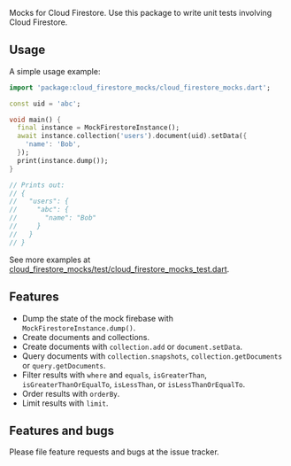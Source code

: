 Mocks for Cloud Firestore. Use this package to write unit tests involving Cloud Firestore.

## Usage

A simple usage example:

```dart
import 'package:cloud_firestore_mocks/cloud_firestore_mocks.dart';

const uid = 'abc';

void main() {
  final instance = MockFirestoreInstance();
  await instance.collection('users').document(uid).setData({
    'name': 'Bob',
  });
  print(instance.dump());
}

// Prints out:
// {
//   "users": {
//     "abc": {
//       "name": "Bob"
//     }
//   }
// }
```

See more examples at [cloud_firestore_mocks/test/cloud_firestore_mocks_test.dart](https://github.com/atn832/cloud_firestore_mocks/blob/master/test/cloud_firestore_mocks_test.dart).

## Features

- Dump the state of the mock firebase with `MockFirestoreInstance.dump()`.
- Create documents and collections.
- Create documents with `collection.add` or `document.setData`.
- Query documents with `collection.snapshots`, `collection.getDocuments` or `query.getDocuments`.
- Filter results with `where` and `equals`, `isGreaterThan`, `isGreaterThanOrEqualTo`, `isLessThan`, or `isLessThanOrEqualTo`.
- Order results with `orderBy`.
- Limit results with `limit`.

## Features and bugs

Please file feature requests and bugs at the issue tracker.